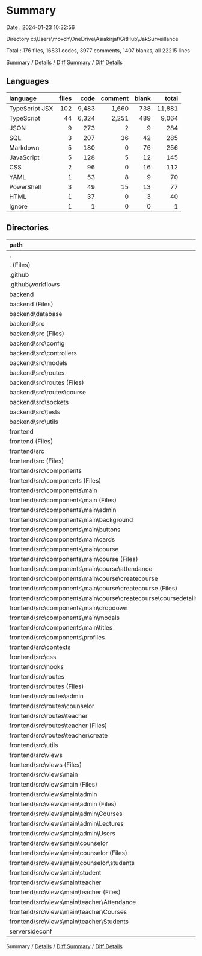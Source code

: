 # Summary

Date : 2024-01-23 10:32:56

Directory c:\\Users\\moxch\\OneDrive\\Asiakirjat\\GitHub\\JakSurveillance

Total : 176 files,  16831 codes, 3977 comments, 1407 blanks, all 22215 lines

Summary / [Details](details.md) / [Diff Summary](diff.md) / [Diff Details](diff-details.md)

## Languages
| language | files | code | comment | blank | total |
| :--- | ---: | ---: | ---: | ---: | ---: |
| TypeScript JSX | 102 | 9,483 | 1,660 | 738 | 11,881 |
| TypeScript | 44 | 6,324 | 2,251 | 489 | 9,064 |
| JSON | 9 | 273 | 2 | 9 | 284 |
| SQL | 3 | 207 | 36 | 42 | 285 |
| Markdown | 5 | 180 | 0 | 76 | 256 |
| JavaScript | 5 | 128 | 5 | 12 | 145 |
| CSS | 2 | 96 | 0 | 16 | 112 |
| YAML | 1 | 53 | 8 | 9 | 70 |
| PowerShell | 3 | 49 | 15 | 13 | 77 |
| HTML | 1 | 37 | 0 | 3 | 40 |
| Ignore | 1 | 1 | 0 | 0 | 1 |

## Directories
| path | files | code | comment | blank | total |
| :--- | ---: | ---: | ---: | ---: | ---: |
| . | 176 | 16,831 | 3,977 | 1,407 | 22,215 |
| . (Files) | 8 | 204 | 15 | 53 | 272 |
| .github | 1 | 53 | 8 | 9 | 70 |
| .github\\workflows | 1 | 53 | 8 | 9 | 70 |
| backend | 48 | 5,767 | 2,242 | 503 | 8,512 |
| backend (Files) | 5 | 152 | 0 | 20 | 172 |
| backend\\database | 3 | 207 | 36 | 42 | 285 |
| backend\\src | 40 | 5,408 | 2,206 | 441 | 8,055 |
| backend\\src (Files) | 3 | 159 | 220 | 32 | 411 |
| backend\\src\\config | 1 | 47 | 25 | 7 | 79 |
| backend\\src\\controllers | 5 | 848 | 315 | 83 | 1,246 |
| backend\\src\\models | 15 | 1,986 | 992 | 175 | 3,153 |
| backend\\src\\routes | 6 | 1,648 | 436 | 72 | 2,156 |
| backend\\src\\routes (Files) | 4 | 1,172 | 274 | 45 | 1,491 |
| backend\\src\\routes\\course | 2 | 476 | 162 | 27 | 665 |
| backend\\src\\sockets | 1 | 488 | 125 | 35 | 648 |
| backend\\src\\tests | 1 | 43 | 2 | 6 | 51 |
| backend\\src\\utils | 8 | 189 | 91 | 31 | 311 |
| frontend | 117 | 10,759 | 1,712 | 829 | 13,300 |
| frontend (Files) | 10 | 304 | 23 | 31 | 358 |
| frontend\\src | 107 | 10,455 | 1,689 | 798 | 12,942 |
| frontend\\src (Files) | 3 | 41 | 14 | 8 | 63 |
| frontend\\src\\components | 35 | 3,752 | 634 | 246 | 4,632 |
| frontend\\src\\components (Files) | 1 | 19 | 9 | 3 | 31 |
| frontend\\src\\components\\main | 33 | 3,603 | 598 | 233 | 4,434 |
| frontend\\src\\components\\main (Files) | 3 | 138 | 65 | 12 | 215 |
| frontend\\src\\components\\main\\admin | 1 | 259 | 40 | 18 | 317 |
| frontend\\src\\components\\main\\background | 1 | 38 | 9 | 5 | 52 |
| frontend\\src\\components\\main\\buttons | 4 | 81 | 23 | 11 | 115 |
| frontend\\src\\components\\main\\cards | 1 | 25 | 9 | 3 | 37 |
| frontend\\src\\components\\main\\course | 15 | 2,559 | 365 | 149 | 3,073 |
| frontend\\src\\components\\main\\course (Files) | 4 | 1,057 | 145 | 58 | 1,260 |
| frontend\\src\\components\\main\\course\\attendance | 4 | 599 | 102 | 45 | 746 |
| frontend\\src\\components\\main\\course\\createcourse | 7 | 903 | 118 | 46 | 1,067 |
| frontend\\src\\components\\main\\course\\createcourse (Files) | 6 | 865 | 109 | 44 | 1,018 |
| frontend\\src\\components\\main\\course\\createcourse\\coursedetails | 1 | 38 | 9 | 2 | 49 |
| frontend\\src\\components\\main\\dropdown | 1 | 52 | 15 | 4 | 71 |
| frontend\\src\\components\\main\\modals | 6 | 439 | 59 | 27 | 525 |
| frontend\\src\\components\\main\\titles | 1 | 12 | 13 | 4 | 29 |
| frontend\\src\\components\\profiles | 1 | 130 | 27 | 10 | 167 |
| frontend\\src\\contexts | 1 | 41 | 25 | 3 | 69 |
| frontend\\src\\css | 2 | 96 | 0 | 16 | 112 |
| frontend\\src\\hooks | 2 | 876 | 28 | 43 | 947 |
| frontend\\src\\routes | 14 | 290 | 110 | 33 | 433 |
| frontend\\src\\routes (Files) | 5 | 133 | 37 | 14 | 184 |
| frontend\\src\\routes\\admin | 4 | 60 | 27 | 9 | 96 |
| frontend\\src\\routes\\counselor | 1 | 20 | 9 | 2 | 31 |
| frontend\\src\\routes\\teacher | 4 | 77 | 37 | 8 | 122 |
| frontend\\src\\routes\\teacher (Files) | 3 | 60 | 28 | 6 | 94 |
| frontend\\src\\routes\\teacher\\create | 1 | 17 | 9 | 2 | 28 |
| frontend\\src\\utils | 1 | 232 | 57 | 21 | 310 |
| frontend\\src\\views | 49 | 5,127 | 821 | 428 | 6,376 |
| frontend\\src\\views (Files) | 3 | 110 | 62 | 25 | 197 |
| frontend\\src\\views\\main | 46 | 5,017 | 759 | 403 | 6,179 |
| frontend\\src\\views\\main (Files) | 4 | 382 | 42 | 19 | 443 |
| frontend\\src\\views\\main\\admin | 13 | 1,611 | 184 | 117 | 1,912 |
| frontend\\src\\views\\main\\admin (Files) | 9 | 1,064 | 85 | 75 | 1,224 |
| frontend\\src\\views\\main\\admin\\Courses | 2 | 374 | 34 | 29 | 437 |
| frontend\\src\\views\\main\\admin\\Lectures | 1 | 116 | 1 | 8 | 125 |
| frontend\\src\\views\\main\\admin\\Users | 1 | 57 | 64 | 5 | 126 |
| frontend\\src\\views\\main\\counselor | 7 | 106 | 78 | 18 | 202 |
| frontend\\src\\views\\main\\counselor (Files) | 4 | 88 | 78 | 12 | 178 |
| frontend\\src\\views\\main\\counselor\\students | 3 | 18 | 0 | 6 | 24 |
| frontend\\src\\views\\main\\student | 7 | 572 | 148 | 57 | 777 |
| frontend\\src\\views\\main\\teacher | 15 | 2,346 | 307 | 192 | 2,845 |
| frontend\\src\\views\\main\\teacher (Files) | 3 | 183 | 24 | 18 | 225 |
| frontend\\src\\views\\main\\teacher\\Attendance | 2 | 780 | 114 | 59 | 953 |
| frontend\\src\\views\\main\\teacher\\Courses | 6 | 798 | 80 | 65 | 943 |
| frontend\\src\\views\\main\\teacher\\Students | 4 | 585 | 89 | 50 | 724 |
| serversideconf | 2 | 48 | 0 | 13 | 61 |

Summary / [Details](details.md) / [Diff Summary](diff.md) / [Diff Details](diff-details.md)